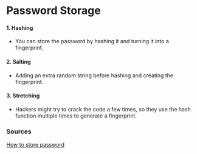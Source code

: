 # Password Storage

#### 1. Hashing
- You can store the password by hashing it and turning it into a fingerprint.

#### 2. Salting
- Adding an extra random string before hashing and creating the fingerprint.

#### 3. Stretching
- Hackers might try to crack the code a few times, so they use the hash function multiple times to generate a fingerprint.

### Sources
[How to store password](https://stackoverflow.com/questions/1054022/best-way-to-store-password-in-database)